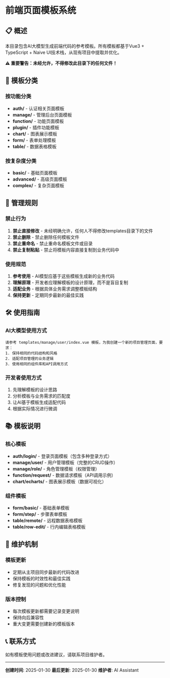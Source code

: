 # 前端页面模板系统

## 📋 概述

本目录包含AI大模型生成前端代码的参考模板。所有模板都基于Vue3 + TypeScript + Naive UI技术栈，从现有项目中提取并优化。

**⚠️ 重要警告：未经允许，不得修改此目录下的任何文件！**

## 📁 模板分类

### 按功能分类
- **auth/** - 认证相关页面模板
- **manage/** - 管理后台页面模板
- **function/** - 功能页面模板
- **plugin/** - 插件功能模板
- **chart/** - 图表展示模板
- **form/** - 表单处理模板
- **table/** - 数据表格模板

### 按复杂度分类
- **basic/** - 基础页面模板
- **advanced/** - 高级页面模板
- **complex/** - 复杂页面模板

## 🚫 管理规则

### 禁止行为
1. **禁止直接修改** - 未经明确允许，任何人不得修改templates目录下的文件
2. **禁止删除** - 禁止删除任何模板文件
3. **禁止重命名** - 禁止重命名模板文件或目录
4. **禁止复制粘贴** - 禁止将模板内容直接复制到业务代码中

### 使用规范
1. **参考使用** - AI模型应基于这些模板生成新的业务代码
2. **理解原理** - 开发者应理解模板的设计原理，而不是盲目复制
3. **适配业务** - 根据具体业务需求调整模板结构
4. **保持更新** - 定期同步最新的最佳实践

## 🛠️ 使用指南

### AI大模型使用方式
```
请参考 templates/manage/user/index.vue 模板，为我创建一个新的项目管理页面，要求：
1. 保持相同的代码结构和风格
2. 适配项目管理的业务逻辑
3. 使用相同的组件库和API调用方式
```

### 开发者使用方式
1. 先理解模板的设计思路
2. 分析模板与业务需求的匹配度
3. 让AI基于模板生成适配代码
4. 根据实际情况进行微调

## 📚 模板说明

### 核心模板
- **auth/login/** - 登录页面模板（包含多种登录方式）
- **manage/user/** - 用户管理模板（完整的CRUD操作）
- **manage/role/** - 角色管理模板（权限管理）
- **function/request/** - 数据请求模板（API调用示例）
- **chart/echarts/** - 图表展示模板（数据可视化）

### 组件模板
- **form/basic/** - 基础表单模板
- **form/step/** - 步骤表单模板
- **table/remote/** - 远程数据表格模板
- **table/row-edit/** - 行内编辑表格模板

## 🔄 维护机制

### 模板更新
- 定期从主项目同步最新的代码改进
- 保持模板的时效性和最佳实践
- 修复发现的问题和优化性能

### 版本控制
- 每次模板更新都需要记录变更说明
- 保持向后兼容性
- 重大变更需要创建新的模板版本

## 📞 联系方式

如有模板使用问题或改进建议，请联系项目维护者。

---
**创建时间**: 2025-01-30
**最后更新**: 2025-01-30
**维护者**: AI Assistant